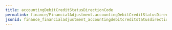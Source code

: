 ```yaml
---
title: accountingDebitCreditStatusDirectionCode
permalink: finance/FinancialAdjustment.accountingDebitCreditStatusDirectionCode.html
jsonid: finance_financialadjustment_accountingdebitcreditstatusdirectioncode
---
```

